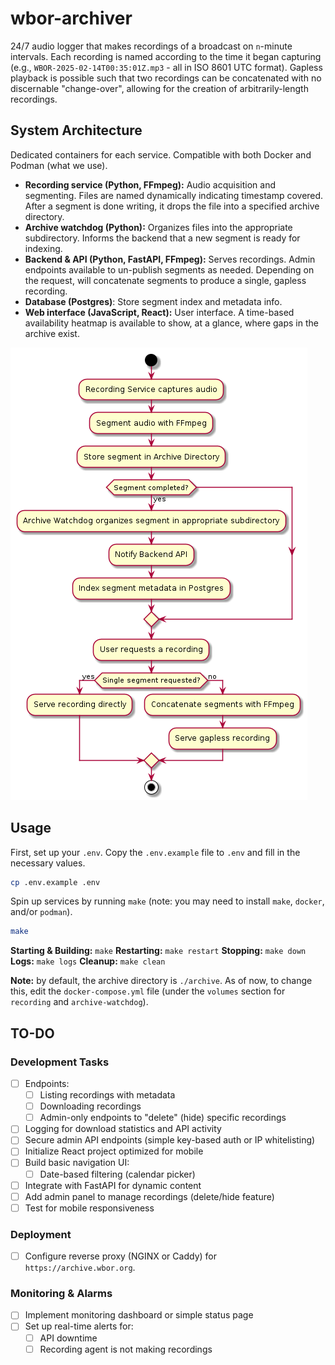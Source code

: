 # wbor-archiver

24/7 audio logger that makes recordings of a broadcast on `n`-minute intervals. Each recording is named according to the time it began capturing (e.g., `WBOR-2025-02-14T00:35:01Z.mp3` - all in ISO 8601 UTC format). Gapless playback is possible such that two recordings can be concatenated with no discernable "change-over", allowing for the creation of arbitrarily-length recordings.

## System Architecture

Dedicated containers for each service. Compatible with both Docker and Podman (what we use).

* **Recording service (Python, FFmpeg):** Audio acquisition and segmenting. Files are named dynamically indicating timestamp covered. After a segment is done writing, it drops the file into a specified archive directory.
* **Archive watchdog (Python):** Organizes files into the appropriate subdirectory. Informs the backend that a new segment is ready for indexing.
* **Backend & API (Python, FastAPI, FFmpeg):** Serves recordings. Admin endpoints available to un-publish segments as needed. Depending on the request, will concatenate segments to produce a single, gapless recording.
* **Database (Postgres)**: Store segment index and metadata info.
* **Web interface (JavaScript, React):** User interface. A time-based availability heatmap is available to show, at a glance, where gaps in the archive exist.

![Archiver Workflow](diagrams/png/Archiver%20Workflow.png)

## Usage

First, set up your `.env`. Copy the `.env.example` file to `.env` and fill in the necessary values.

```bash
cp .env.example .env
```

Spin up services by running `make` (note: you may need to install `make`, `docker`, and/or `podman`).

```bash
make
```

**Starting & Building:** `make`
**Restarting:** `make restart`
**Stopping:** `make down`
**Logs:** `make logs`
**Cleanup:** `make clean`

**Note:** by default, the archive directory is `./archive`. As of now, to change this, edit the `docker-compose.yml` file (under the `volumes` section for `recording` and `archive-watchdog`).

## TO-DO

### Development Tasks

* [ ] Endpoints:
  * [ ] Listing recordings with metadata
  * [ ] Downloading recordings
  * [ ] Admin-only endpoints to "delete" (hide) specific recordings
* [ ] Logging for download statistics and API activity
* [ ] Secure admin API endpoints (simple key-based auth or IP whitelisting)
* [ ] Initialize React project optimized for mobile
* [ ] Build basic navigation UI:
  * [ ] Date-based filtering (calendar picker)
* [ ] Integrate with FastAPI for dynamic content
* [ ] Add admin panel to manage recordings (delete/hide feature)
* [ ] Test for mobile responsiveness

### Deployment

* [ ] Configure reverse proxy (NGINX or Caddy) for `https://archive.wbor.org`.

### Monitoring & Alarms

* [ ] Implement monitoring dashboard or simple status page
* [ ] Set up real-time alerts for:
  * [ ] API downtime
  * [ ] Recording agent is not making recordings
